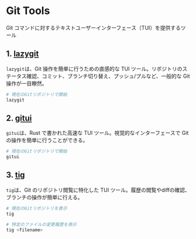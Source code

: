 # Git Tools

Git コマンドに対するテキストユーザーインターフェース（TUI）を提供するツール

## 1. **[lazygit](https://github.com/jesseduffield/lazygit)**

`lazygit`は、Git 操作を簡単に行うための直感的な TUI ツール。リポジトリのステータス確認、コミット、ブランチ切り替え、プッシュ/プルなど、一般的な Git 操作が一目瞭然。

```sh
# 現在のGitリポジトリで開始
lazygit
```

## 2. **[gitui](https://github.com/extrawurst/gitui)**

`gitui`は、Rust で書かれた高速な TUI ツール。視覚的なインターフェースで Git の操作を簡単に行うことができる。

```bash
# 現在のGitリポジトリで開始
gitui
```

## 3. **[tig](https://jonas.github.io/tig/)**

`tig`は、Git のリポジトリ閲覧に特化した TUI ツール。履歴の閲覧やdiffの確認、ブランチの操作が簡単に行える。

```sh
# 現在のGitリポジトリを表示
tig

# 特定のファイルの変更履歴を表示
tig <filename>
```
